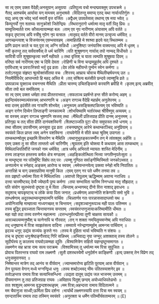 

  
सा त्व् एवम् उक्ता वैदेही;अनसूयान् असूयया ।प्रतिपूज्य वचो मन्दम्प्रवक्तुम् उपचक्रमे  ॥   
नैतद् आश्चर्यम् आर्याया यन् माम्त्वम् अनुभाषसे ।विदितन्तु ममाप्य् एतद् यथा नार्याःपतिर्गुरुः  ॥   
यद्य् अप्य् एष भवेद् भर्ता ममार्ये वृत्त वर्जितः ।अद्वैधम् उपवर्तव्यस् तथाप्य् एष मया भवेत्  ॥   
किम्पुनर्यो गुण श्लाघ्यः सानुक्रोशो जितेन्द्रियः ।स्थिरानुरागो धर्मात्मा मातृ वर्ती पितृ प्रियः  ॥   
याम्वृत्तिम्वर्तते रामः कौसल्यायाम्महा बलः ।ताम् एव नृप नारीणाम् अंयासाम् अपि वर्तते  ॥   
सकृद् दृष्टास्व् अपि स्त्रीषु नृपेण नृप वत्सलः ।मातृवद् वर्तते वीरो मानम् उत्सृज्य धर्मवित्  ॥   
आगच्छन्त्याश् च विजनंवनम् एवम्भयावहम् ।समाहितंहि मे श्वश्र्वा हृदये यत् स्थितम्मम  ॥   
प्राणि प्रदान काले च यत् पुरा त्व् अग्नि सन्निधौ ।अनुशिष्टा जनंयास्मि वाक्यन्तद् अपि मे धृतम्  ॥   
नवी कृतन्तु तत् सर्वंवाक्यैस् ते धर्म चारिणि ।पति शुश्रूषणान् नार्यास् तपो नाम्यद् विधीयते  ॥   
सावित्री पति शुश्रूषाम्कृत्वा स्वर्गे महीयते  ॥ तथा वृत्तिश् च याता त्वम्पति शुश्रूषया दिवम्  ॥   
वरिष्ठा सर्व नारीणाम् एषा च दिवि देवता ।रोहिणी च विना चन्द्रम्मुहूर्तम् अपि दृश्यते  ॥   
एवंविधाश् च प्रवराःस्त्रियो भर्तृ दृढ व्रताः ।देव लोके महीयन्ते पुम्येन स्वेन कर्मणा  ॥   
ततोऽनसूया संहृष्टा श्रुत्वोक्तंसीतया वचः ।शिरस्य् आघ्राय चोवाच मैथिलीम्हर्षयन्त्य् उत  ॥   
नियमैर्विविधैर् आप्तन्तपो हि महद् अस्ति मे ।तत् संश्रित्य बलंसीते छन्दये त्वाम्शुचि व्रते  ॥   
उपपन्नञ्च युक्तञ्च वचनन्तव मैथिलि ।प्रीता चास्म्य् उचितङ्किम्ते करवाणि ब्रवीहि मे ।कृतम् इत्य् अब्रवीत् सीता तपो बल समंविताम्  ॥   
सा त्व् एवम् उक्ता धर्मज्ञा तया प्रीततराभवत् ।सफलञ्च प्रहर्षन्ते हन्त सीते करोम्य् अहम्  ॥   
इदन्दिव्यंवरम्माल्यंवस्त्रम् आभरणानि च ।अङ्ग रागञ्च वैदेहि महार्हम् अनुलेपनम्  ॥   
मया दत्तम् इदंसीते तव गात्राणि शोभयेत् ।अनुरूपम् असङ्क्लिष्टन्नित्यम् एव भविष्यति  ॥   
अङ्ग रागेण दिव्येन लिप्ताङ्गी जनकात्मजे ।शोभयिष्यामि भर्तारंयथा श्रीर्विष्णुम् अव्ययम्  ॥   
सा वस्त्रम् अङ्ग रागञ्च भूषणानि स्रजस् तथा ।मैथिली प्रतिजग्राह प्रीति दानम् अनुत्तमम्  ॥   
प्रतिगृह्य च तत् सीता प्रीति दानंयशस्विनी ।श्लिष्टाञ्जलि पुटा धीरा समुपास्त तपो धनाम्  ॥   
तथा सीताम् उपासीनाम् अनसूया दृढ व्रता ।वचनम्प्रष्टुम् आरेभे कथाम्काञ्चिद् अनुप्रियाम्  ॥   
स्वयंवरे किल प्राप्ता त्वम् अनेन यशस्विना ।राघवेणेति मे सीते कथा श्रुतिम् उपागता  ॥   
ताम्कथाम्श्रोतुम् इच्छामि विस्तरेण च मैथिलि ।यथानुभूतङ्कार्त्स्म्येन तन् मे त्वंवक्तुम् अर्हसि  ॥   
एवम् उक्ता तु सा सीता ताम्ततो धर्म चारिणीम् ।श्रूयताम् इति चोक्त्वा वै कथयाम् आस ताम्कथाम्  ॥   
मिथिलाधिपतिर्वीरो जनको नाम धर्मवित् ।क्षत्र धर्मंय् अभिरतो म्यायतः शास्ति मेदिनीम्  ॥   
तस्य लाङ्गल हस्तस्य कर्षतः क्षेत्र मण्डलम् ।अहङ्किलोत्थिता भित्त्वा जगतीम्नृपतेःसुता  ॥   
स माम्दृष्ट्वा नर पतिर्मुष्टि विक्षेप तत् परः ।पाम्शु गुण्ठित सर्वाङ्गीम्विस्मितो जनकोऽभवत्  ॥   
अनपत्येन च स्नेहाद् अङ्कम् आरोप्य च स्वयम् ।ममेयन्तनयेत्य् उक्त्वा स्नेहो मयि निपातितः  ॥   
अन्तरिक्षे च वाग् उक्ताप्रतिमा मानुषी किल ।एवम् एतन् नर पते धर्मेण तनया तव  ॥   
ततः प्रहृष्टो धर्मात्मा पिता मे मिथिलाधिपः ।अवाप्तो विपुलाम् ऋद्धिम्माम् अवाप्य नराधिपः  ॥   
दत्त्वा चास्मीष्टवद् देव्यै ज्येष्ठायै पुम्य कर्मणा ।तया सम्भाविता चास्मि स्निग्धया मातृ सौहृदात्  ॥   
पति संयोग सुलभंवयो दृष्ट्वा तु मे पिता ।चिन्ताम् अभ्यगमद् दीनो वित्त नाशाद् इवाधनः  ॥   
सदृशाच् चापकृष्टाच् च लोके कंया पिता जनात् ।प्रधर्षणाम् अवाप्नोति शक्रेणापि समो भुवि  ॥   
ताम्धर्षणाम् अदूरस्थाम्सन्दृश्यात्मनि पार्थिवः ।चिन्न्तार्णव गतः पारन्नाससादाप्लवो यथ  ॥   
अयोनिजाम्हि माम्ज्ञात्वा नाध्यगच्छत् स चिन्तयन् ।सदृशञ्चानुरूपञ्च मही पालः पतिम्मम  ॥   
तस्य बुद्धिर् इयञ्जाता चिन्तयानस्य सन्ततम् ।स्वयंवरन्तनूजायाःकरिष्यामीति धीमतः  ॥   
महा यज्ञे तदा तस्य वरुणेन महात्मना ।दत्तन्धनुर्वरम्प्रीत्या तूणी चाक्षय्य सायकौ  ॥   
असञ्चाल्यम्मनुष्यैश् च यत्नेनापि च गौरवात् ।तन् न शक्ता नमयितुम्स्वप्नेष्व् अपि नराधिपाः  ॥   
तद् धनुष्प्राप्य मे पित्रा व्याहृतंसत्य वादिना ।समवाये नरेन्द्राणाम्पूर्वम् आमन्त्र्य पार्थिवान्  ॥   
इदञ्च धनुर् उद्यंय सज्यंयः कुरुते नरः ।तस्य मे दुहिता भार्या भविष्यति न संशयः  ॥   
तच् च दृष्ट्वा धनुःश्रेष्ठङ्गौरवाद् गिरि सन्निभम् ।अभिवाद्य नृपा जग्मुर् अशक्तास् तस्य तोलने  ॥   
सुदीर्घस्य तु कालस्य राघवोऽयम्महा द्युतिः ।विश्वामित्रेण सहितो यज्ञन्द्रष्टुम्समागतः  ॥   
लक्ष्मणेन सह भ्रात्रा रामः सत्य पराक्रमः ।विश्वामित्रस् तु धर्मात्मा मम पित्रा सुपूजितः  ॥   
प्रोवाच पितरन्तत्र राघवो राम लक्ष्मणौ ।सुतौ दशरथस्येमौ धनुर्दर्शन काङ्क्षिणौ ।इत्य् उक्तस् तेन विप्रेण तद् धनुःसमुपानयत्  ॥   
निमेषान्तर मात्रेण तद् आनंय स वीर्यवान् ।ज्याम्समारोप्य झटिति पूरयाम् आस वीर्यवान्  ॥   
तेन पूरयता वेगान् मध्ये भग्नन्द्विधा धनुः ।तस्य शब्दोऽभवद् भीमः पतितस्याशनेर् इव  ॥   
ततोऽहन्तत्र रामाय पित्रा सत्याभिसन्धिना ।उद्यता दातुम् उद्यंय जल भाजनम् उत्तमम्  ॥   
दीयमानाम्न तु तदा प्रतिजग्राह राघवः ।अविज्ञाय पितुश् छन्दम् अयोध्याधिपतेःप्रभोः  ॥   
ततः श्वशुरम् आमन्त्र्य वृद्धन्दशरथन्नृपम् ।मम पित्रा;अहन्दत्ता रामाय विदितात्मने  ॥   
मम चैवानुजा साध्वी;ऊर्मिला प्रिय दर्शना ।भार्यार्थे लक्ष्मणस्यापि दत्ता पित्रा मम स्वयम्  ॥   
एवन्दत्तास्मि रामाय तदा तस्मिन् स्वयंवरे ।अनुरक्ता च धर्मेण पतिम्वीर्यवताम्वरम्  ॥ (E)  
